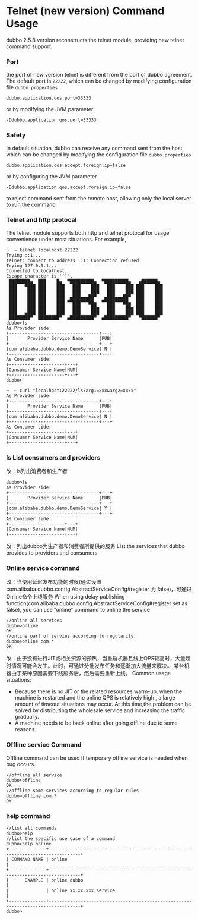 # Telnet (new version) Command Usage 
 dubbo 2.5.8 version reconstructs the telnet module, providing new telnet command support. 

### Port
the port of new version telnet is different from the port of dubbo agreement. The default port is `22222`, which can be changed by modifying configuration file `dubbo.properties` 
 ```
dubbo.application.qos.port=33333
```
 or by modifying the JVM parameter
 ```
-Ddubbo.application.qos.port=33333
```
 ### Safety
 In default situation, dubbo can receive any command sent from the host, which can be changed by modifying the configuration file `dubbo.properties`  
 ```
dubbo.application.qos.accept.foreign.ip=false
```
 or by configuring the JVM parameter
 ```
-Ddubbo.application.qos.accept.foreign.ip=false
```
 to reject command sent from the remote host, allowing only the local server to run the command 
 ### Telnet and http protocal 
 The telnet module supports both http and telnet protocal for usage convenience under most situations. 
 For example, 
 ```
➜  ~ telnet localhost 22222
Trying ::1...
telnet: connect to address ::1: Connection refused
Trying 127.0.0.1...
Connected to localhost.
Escape character is '^]'.
  ████████▄  ███    █▄  ▀█████████▄  ▀█████████▄   ▄██████▄
  ███   ▀███ ███    ███   ███    ███   ███    ███ ███    ███
  ███    ███ ███    ███   ███    ███   ███    ███ ███    ███
  ███    ███ ███    ███  ▄███▄▄▄██▀   ▄███▄▄▄██▀  ███    ███
  ███    ███ ███    ███ ▀▀███▀▀▀██▄  ▀▀███▀▀▀██▄  ███    ███
  ███    ███ ███    ███   ███    ██▄   ███    ██▄ ███    ███
  ███   ▄███ ███    ███   ███    ███   ███    ███ ███    ███
  ████████▀  ████████▀  ▄█████████▀  ▄█████████▀   ▀██████▀
 dubbo>ls
As Provider side:
+----------------------------------+---+
|       Provider Service Name      |PUB|
+----------------------------------+---+
|com.alibaba.dubbo.demo.DemoService| N |
+----------------------------------+---+
As Consumer side:
+---------------------+---+
|Consumer Service Name|NUM|
+---------------------+---+
 dubbo>
```
 ```
➜  ~ curl "localhost:22222/ls?arg1=xxx&arg2=xxxx"
As Provider side:
+----------------------------------+---+
|       Provider Service Name      |PUB|
+----------------------------------+---+
|com.alibaba.dubbo.demo.DemoService| N |
+----------------------------------+---+
As Consumer side:
+---------------------+---+
|Consumer Service Name|NUM|
+---------------------+---+
```
 ### ls List consumers and providers 

改：Is列出消费者和生产者

 ```
dubbo>ls
As Provider side:
+----------------------------------+---+
|       Provider Service Name      |PUB|
+----------------------------------+---+
|com.alibaba.dubbo.demo.DemoService| Y |
+----------------------------------+---+
As Consumer side:
+---------------------+---+
|Consumer Service Name|NUM|
+---------------------+---+
```
 改：列出dubbo为生产者和消费者所提供的服务
List the services that dubbo provides to providers and consumers
 ### Online service command 
 改：当使用延迟发布功能的时候(通过设置com.alibaba.dubbo.config.AbstractServiceConfig#register 为 false)，可通过Online命令上线服务
 When using delay publishing function(com.alibaba.dubbo.config.AbstractServiceConfig#register set as false), you can use “online” command to online the service 
 ```
//online all services
dubbo>online
OK
 //online part of servies according to regularity.
dubbo>online com.*
OK
```
 改：由于没有进行JIT或相关资源的预热，当重启机器且线上QPS较高时，大量超时情况可能会发生。此时，可通过分批发布任务和逐渐加大流量来解决。
某台机器由于某种原因需要下线服务后，然后需要重新上线。
 Common usage situations:
- Because there is no JIT or the related resources warm-up, when the machine is restarted and the online QPS is relatively high , a large amount of timeout situations may occur. At this time,the problem can be solved by distributing the wholesale service and increasing the traffic gradually.
 - A machine needs to be back online after going offline due to some reasons.
 ### Offline service Command 
 Offline command can be used if temporary offline service is needed when bug occurs. 
 ```
//offline all service 
dubbo>offline
OK
 //offline some services according to regular rules
dubbo>offline com.*
OK
```
 ### help command
 ```
//list all commands
dubbo>help
 //list the specific use case of a command 
dubbo>help online
+--------------+----------------------------------------------------------------------------------+
| COMMAND NAME | online                                                                           |
+--------------+----------------------------------------------------------------------------------+
|      EXAMPLE | online dubbo                                                                     |
|              | online xx.xx.xxx.service                                                         |
+--------------+----------------------------------------------------------------------------------+
 dubbo>
```

